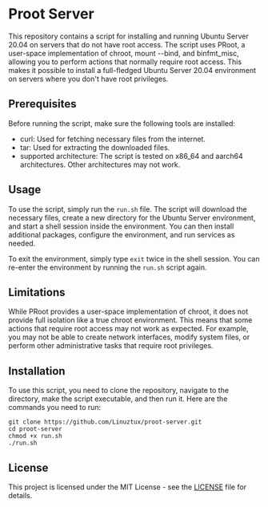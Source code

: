 # Proot Server

This repository contains a script for installing and running Ubuntu Server 20.04 on servers that do not have root access. The script uses PRoot, a user-space implementation of chroot, mount --bind, and binfmt_misc, allowing you to perform actions that normally require root access. This makes it possible to install a full-fledged Ubuntu Server 20.04 environment on servers where you don't have root privileges.

## Prerequisites

Before running the script, make sure the following tools are installed:

- curl: Used for fetching necessary files from the internet.
- tar: Used for extracting the downloaded files.
- supported architecture: The script is tested on x86_64 and aarch64 architectures. Other architectures may not work.

## Usage

To use the script, simply run the `run.sh` file. The script will download the necessary files, create a new directory for the Ubuntu Server environment, and start a shell session inside the environment. You can then install additional packages, configure the environment, and run services as needed.

To exit the environment, simply type `exit` twice in the shell session. You can re-enter the environment by running the `run.sh` script again.

## Limitations

While PRoot provides a user-space implementation of chroot, it does not provide full isolation like a true chroot environment. This means that some actions that require root access may not work as expected. For example, you may not be able to create network interfaces, modify system files, or perform other administrative tasks that require root privileges.

## Installation

To use this script, you need to clone the repository, navigate to the directory, make the script executable, and then run it. Here are the commands you need to run:

```shellscript
git clone https://github.com/Linuztux/proot-server.git
cd proot-server
chmod +x run.sh
./run.sh
```

## License

This project is licensed under the MIT License - see the [LICENSE](LICENSE) file for details.